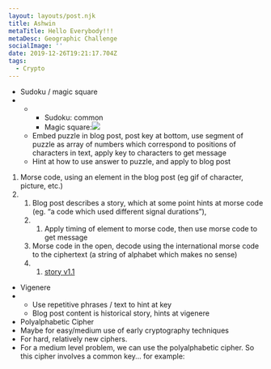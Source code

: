 ```yaml
---
layout: layouts/post.njk
title: Ashwin
metaTitle: Hello Everybody!!!
metaDesc: Geographic Challenge
socialImage: ''
date: 2019-12-26T19:21:17.704Z
tags:
  - Crypto
---
```

<!--StartFragment-->

* Sudoku / magic square
* * * Sudoku: common
    * Magic square:![](https://lh3.googleusercontent.com/imNI4cwdOIQwmUby5uFItVNFsjcuNvwzm6TcA7zD63KM2bKJbHAxIieU8QwwU4xStQj2bMLqW69JzK6Kb8AFkEMJmo_mHW9dGITXIW9Zte9Vr9bLXMz10oVTJBPkLoYuRgl9Uh_M)
  * Embed puzzle in blog post, post key at bottom, use segment of puzzle as array of numbers which correspond to positions of characters in text, apply key to characters to get message
  * Hint at how to use answer to puzzle, and apply to blog post

1. Morse code, using an element in the blog post (eg gif of character, picture, etc.)
2. 1. Blog post describes a story, which at some point hints at morse code (eg. “a code which used different signal durations”),
   2. 1. Apply timing of element to morse code, then use morse code to get message
   3. Morse code in the open, decode using the international morse code to the ciphertext (a string of alphabet which makes no sense)
   4. 1. [story v1.1](https://drive.google.com/a/ualberta.ca/open?id=1RMcc67ow05hEJxcYk6bHg7WNJUfzuDQURH9tDRaRxGU)

* Vigenere
* * Use repetitive phrases / text to hint at key
  * Blog post content is historical story, hints at vigenere
* Polyalphabetic Cipher
* Maybe for easy/medium use of early cryptography techniques
* For hard, relatively new ciphers.
* For a medium level problem, we can use the polyalphabetic cipher. So this cipher involves a common key… for example:
